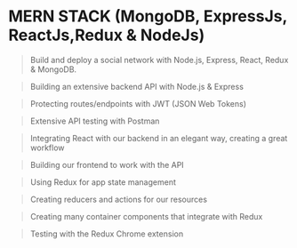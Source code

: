 # MERN STACK (MongoDB, ExpressJs, ReactJs,Redux & NodeJs)

> Build and deploy a social network with Node.js, Express, React, Redux & MongoDB.

> Building an extensive backend API with Node.js & Express

> Protecting routes/endpoints with JWT (JSON Web Tokens)

> Extensive API testing with Postman

> Integrating React with our backend in an elegant way, creating a great workflow

> Building our frontend to work with the API

> Using Redux for app state management

> Creating reducers and actions for our resources

> Creating many container components that integrate with Redux

> Testing with the Redux Chrome extension
